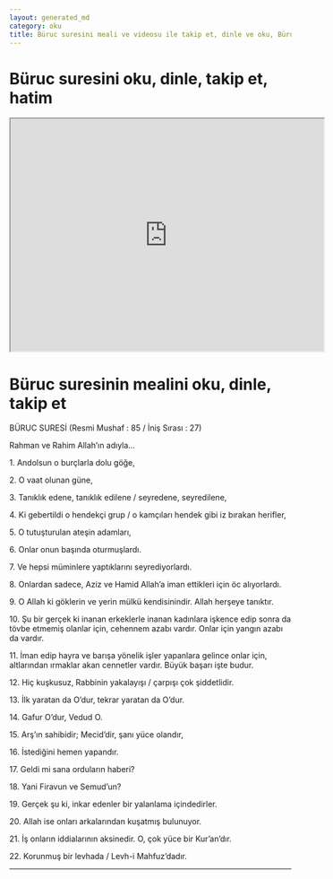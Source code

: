 ```yaml
---
layout: generated_md
category: oku
title: Büruc suresini meali ve videosu ile takip et, dinle ve oku, Büruc dinle, Büruc meali, hatim dinle, hatim yap.
---
```


<div class="container">
  <div class="row">
    <div class="col-lg-12">
      <h1>Büruc suresini oku, dinle, takip et, hatim</h1>
      <!--<div class="div-youtube-embed">-->
      <div class="">
        <iframe width="560" height="415" src="https://www.youtube.com/embed/">frameborder="0" allowfullscreen></iframe>
      </div>
    </div>
  </div>

  <div class="row">
    <div class="col-lg-12">
      <h1>Büruc suresinin mealini oku, dinle, takip et</h1>
      <div><p>BÜRUC SURESİ (Resmi Mushaf : 85 / İniş Sırası : 27)</p><p>Rahman ve Rahim Allah’ın adıyla…</p><p></p><p></p><p>1. Andolsun o burçlarla dolu göğe,</p><p></p><p></p><p>2. O vaat olunan güne,</p><p></p><p></p><p>3. Tanıklık edene, tanıklık edilene / seyredene, seyredilene,</p><p></p><p></p><p>4. Ki gebertildi o hendekçi grup / o kamçıları hendek gibi iz bırakan herifler,</p><p></p><p></p><p>5. O tutuşturulan ateşin adamları,</p><p></p><p></p><p>6. Onlar onun başında oturmuşlardı.</p><p></p><p></p><p>7. Ve hepsi müminlere yaptıklarını seyrediyorlardı.</p><p></p><p></p><p>8. Onlardan sadece, Aziz ve Hamid Allah’a iman ettikleri için öc alıyorlardı.</p><p></p><p></p><p>9. O Allah ki göklerin ve yerin mülkü kendisinindir. Allah herşeye tanıktır.</p><p></p><p></p><p>10. Şu bir gerçek ki inanan erkeklerle inanan kadınlara işkence edip sonra da tövbe etmemiş olanlar için, cehennem azabı vardır. Onlar için yangın azabı da vardır.</p><p></p><p></p><p>11. İman edip hayra ve barışa yönelik işler yapanlara gelince onlar için, altlarından ırmaklar akan cennetler vardır. Büyük başarı işte budur.</p><p></p><p></p><p>12. Hiç kuşkusuz, Rabbinin yakalayışı / çarpışı çok şiddetlidir.</p><p></p><p></p><p>13. İlk yaratan da O’dur, tekrar yaratan da O’dur.</p><p></p><p></p><p>14. Gafur O’dur, Vedud O.</p><p></p><p></p><p>15. Arş’ın sahibidir; Mecid’dir, şanı yüce olandır,</p><p></p><p></p><p>16. İstediğini hemen yapandır.</p><p></p><p></p><p>17. Geldi mi sana orduların haberi?</p><p></p><p></p><p>18. Yani Firavun ve Semud’un?</p><p></p><p></p><p>19. Gerçek şu ki, inkar edenler bir yalanlama içindedirler.</p><p></p><p></p><p>20. Allah ise onları arkalarından kuşatmış bulunuyor.</p><p></p><p></p><p>21. İş onların iddialarının aksinedir. O, çok yüce bir Kur’an’dır.</p><p></p><p></p><p>22. Korunmuş bir levhada / Levh-i Mahfuz’dadır.</p><p></p><p></p><p></p><p></p></div>
    </div>
  </div>
</div>
<hr />